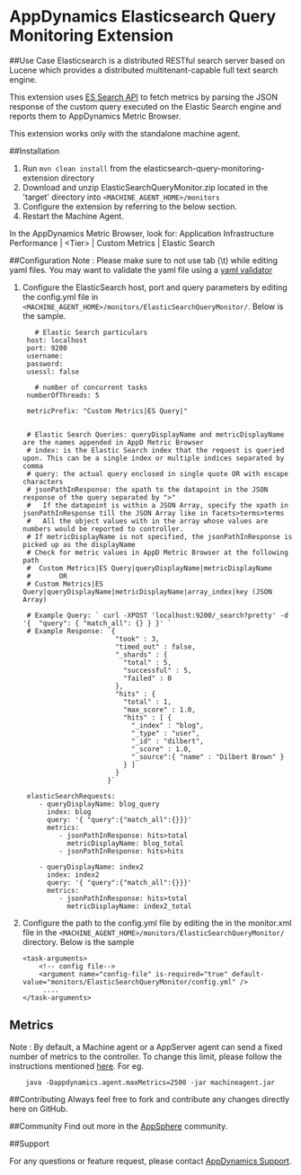 # AppDynamics Elasticsearch Query Monitoring Extension

##Use Case
Elasticsearch is a distributed RESTful search server based on Lucene which provides a distributed multitenant-capable full text search engine.

This extension uses [ES Search API](https://www.elastic.co/guide/en/elasticsearch/reference/current/_the_search_api.html) to fetch metrics by parsing the JSON response of the custom query executed on the Elastic Search engine and reports them to AppDynamics Metric Browser.

This extension works only with the standalone machine agent.

##Installation
1. Run `mvn clean install` from the elasticsearch-query-monitoring-extension directory
2. Download and unzip ElasticSearchQueryMonitor.zip located in the 'target' directory into `<MACHINE_AGENT_HOME>/monitors`
3. Configure the extension by referring to the below section.
4. Restart the Machine Agent.

In the AppDynamics Metric Browser, look for: Application Infrastructure Performance  | \<Tier\> | Custom Metrics | Elastic Search

##Configuration
Note : Please make sure to not use tab (\t) while editing yaml files. You may want to validate the yaml file using a [yaml validator](http://yamllint.com/)

1. Configure the ElasticSearch host, port and query parameters by editing the config.yml file in `<MACHINE_AGENT_HOME>/monitors/ElasticSearchQueryMonitor/`.
Below is the sample.
   ```
      # Elastic Search particulars
	host: localhost
	port: 9200
	username: 
	password: 
	usessl: false

      # number of concurrent tasks
	numberOfThreads: 5

	metricPrefix: "Custom Metrics|ES Query|"


	# Elastic Search Queries: queryDisplayName and metricDisplayName are the names appended in AppD Metric Browser
	# index: is the Elastic Search index that the request is queried upon. This can be a single index or multiple indices separated by comma
	# query: the actual query enclosed in single quote OR with escape characters
	# jsonPathInResponse: the xpath to the datapoint in the JSON response of the query separated by ">"
	#   If the datapoint is within a JSON Array, specify the xpath in jsonPathInResponse till the JSON Array like in facets>terms>terms
	#   All the object values with in the array whose values are numbers would be reported to controller.
	# If metricDisplayName is not specified, the jsonPathInResponse is picked up as the displayName
	# Check for metric values in AppD Metric Browser at the following path
	#  Custom Metrics|ES Query|queryDisplayName|metricDisplayName 
	#       OR
	# Custom Metrics|ES Query|queryDisplayName|metricDisplayName|array_index|key (JSON Array)

	# Example Query: ` curl -XPOST 'localhost:9200/_search?pretty' -d '{  "query": { "match_all": {} } }' `
	# Example Response: `{
						  "took" : 3,
						  "timed_out" : false,
						  "_shards" : {
						    "total" : 5,
						    "successful" : 5,
						    "failed" : 0
						  },
						  "hits" : {
						    "total" : 1,
						    "max_score" : 1.0,
						    "hits" : [ {
						      "_index" : "blog",
						      "_type" : "user",
						      "_id" : "dilbert",
						      "_score" : 1.0,
						      "_source":{ "name" : "Dilbert Brown" }
						    } ]
						  }
						}`

	elasticSearchRequests:
	   - queryDisplayName: blog_query
	     index: blog
	     query: '{ "query":{"match_all":{}}}'
	     metrics:
	        - jsonPathInResponse: hits>total
	          metricDisplayName: blog_total
	        - jsonPathInResponse: hits>hits
	        
	   - queryDisplayName: index2
	     index: index2
	     query: '{ "query":{"match_all":{}}}'
	     metrics:
	        - jsonPathInResponse: hits>total
	          metricDisplayName: index2_total
   ```
2. Configure the path to the config.yml file by editing the <task-arguments> in the monitor.xml file in the `<MACHINE_AGENT_HOME>/monitors/ElasticSearchQueryMonitor/` directory. Below is the sample

     ```
     <task-arguments>
         <!-- config file-->
         <argument name="config-file" is-required="true" default-value="monitors/ElasticSearchQueryMonitor/config.yml" />
          ....
     </task-arguments>
    ```

## Metrics
Note : By default, a Machine agent or a AppServer agent can send a fixed number of metrics to the controller. To change this limit, please follow the instructions mentioned [here](http://docs.appdynamics.com/display/PRO14S/Metrics+Limits).
For eg.  
```    
    java -Dappdynamics.agent.maxMetrics=2500 -jar machineagent.jar
```

##Contributing
Always feel free to fork and contribute any changes directly here on GitHub.

##Community
Find out more in the [AppSphere]() community.

##Support

For any questions or feature request, please contact [AppDynamics Support](mailto:help@appdynamics.com).
